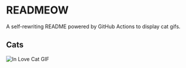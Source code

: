 # READMEOW

A self-rewriting README powered by GitHub Actions to display cat gifs.

## Cats

![In Love Cat GIF](https://media4.giphy.com/media/MDJ9IbxxvDUQM/200.gif?cid=9acd02dat5shve2ldo6rtjdgs4qh44v4xd9xjw9qnigaiyed&ep=v1_gifs_search&rid=200.gif&ct=g)
